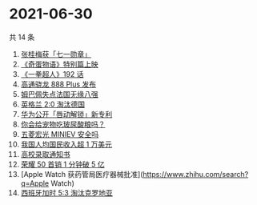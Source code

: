 # 2021-06-30

共 14 条

<!-- BEGIN -->
<!-- 最后更新时间 Wed Jun 30 2021 20:08:22 GMT+0800 (China Standard Time) -->

1. [张桂梅获「七一勋章」](https://www.zhihu.com/search?q=张桂梅)
2. [《奇蛋物语》特别篇上映](https://www.zhihu.com/search?q=奇蛋物语)
3. [《一拳超人》192 话](https://www.zhihu.com/search?q=一拳超人)
4. [高通骁龙 888 Plus 发布](https://www.zhihu.com/search?q=骁龙888plus)
5. [姆巴佩失点法国无缘八强](https://www.zhihu.com/search?q=法国队)
6. [英格兰 2:0 淘汰德国](https://www.zhihu.com/search?q=英格兰队)
7. [华为公开「唇动解锁」新专利](https://www.zhihu.com/search?q=唇动解锁)
8. [你会给宠物吃玻尿酸粮吗？](https://www.zhihu.com/search?q=玻尿酸宠物粮)
9. [五菱宏光 MINIEV 安全吗](https://www.zhihu.com/search?q=MINIEV)
10. [我国人均国民收入超 1 万美元](https://www.zhihu.com/search?q=人均国民收入)
11. [高校录取通知书](https://www.zhihu.com/search?q=高校录取通知书)
12. [荣耀 50 首销 1 分钟破 5 亿](https://www.zhihu.com/search?q=荣耀50)
13. [Apple Watch 获药管局医疗器械批准](https://www.zhihu.com/search?q=Apple Watch)
14. [西班牙加时 5:3 淘汰克罗地亚](https://www.zhihu.com/search?q=西班牙队)

<!-- END -->
